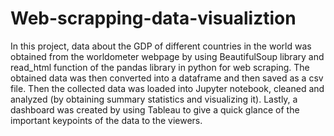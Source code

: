 # Web-scrapping-data-visualiztion
In this project, data about the GDP of different countries in the world was obtained from the worldometer webpage by using BeautifulSoup library and read_html function of the pandas library in python for web scraping. The obtained data was then converted into a dataframe and then saved as a csv file. Then the collected data was loaded into Jupyter notebook, cleaned and analyzed (by obtaining summary statistics and visualizing it). Lastly, a dashboard was created by using Tableau to give a quick glance of the important keypoints of the data to the viewers.
